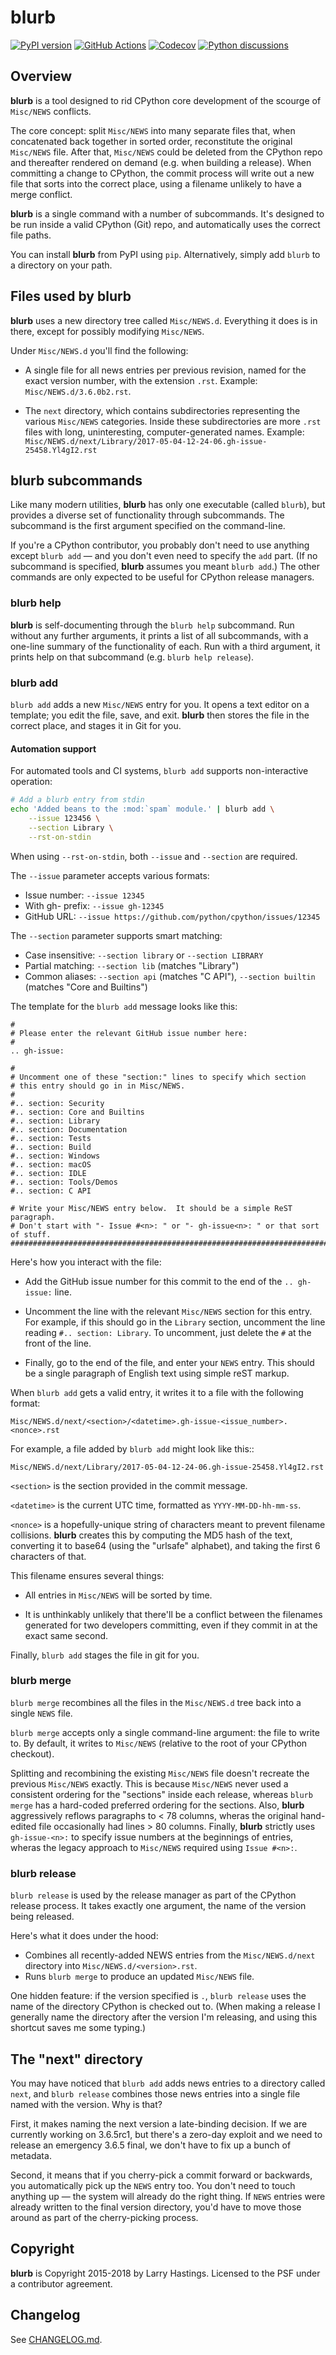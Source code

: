 # blurb

[![PyPI version](https://img.shields.io/pypi/v/blurb.svg?logo=pypi&logoColor=FFE873)](https://pypi.org/project/blurb)
[![GitHub Actions](https://github.com/python/blurb/actions/workflows/test.yml/badge.svg)](https://github.com/python/blurb/actions)
[![Codecov](https://codecov.io/gh/python/blurb/branch/main/graph/badge.svg)](https://codecov.io/gh/python/blurb)
[![Python discussions](https://img.shields.io/badge/Discourse-join_chat-brightgreen.svg)](https://discuss.python.org/)

## Overview

**blurb** is a tool designed to rid CPython core development
of the scourge of `Misc/NEWS` conflicts.

The core concept: split `Misc/NEWS` into many
separate files that, when concatenated back together
in sorted order, reconstitute the original `Misc/NEWS` file.
After that, `Misc/NEWS` could be deleted from the CPython
repo and thereafter rendered on demand (e.g. when building
a release).  When committing a change to CPython, the commit
process will write out a new file that sorts into the correct place,
using a filename unlikely to have a merge conflict.

**blurb** is a single command with a number of subcommands.
It's designed  to be run inside a valid CPython (Git) repo,
and automatically uses the correct file paths.

You can install **blurb** from PyPI using `pip`.  Alternatively,
simply add `blurb` to a directory on your path.


## Files used by blurb

**blurb** uses a new directory tree called `Misc/NEWS.d`.
Everything it does is in there, except for possibly
modifying `Misc/NEWS`.

Under `Misc/NEWS.d` you'll find the following:

* A single file for all news entries per previous revision,
  named for the exact version number, with the extension `.rst`.
  Example: `Misc/NEWS.d/3.6.0b2.rst`.

* The `next` directory, which contains subdirectories representing
  the various `Misc/NEWS` categories.  Inside these subdirectories
  are more `.rst` files with long, uninteresting, computer-generated
  names.  Example:
  `Misc/NEWS.d/next/Library/2017-05-04-12-24-06.gh-issue-25458.Yl4gI2.rst`


## blurb subcommands

Like many modern utilities, **blurb** has only one executable
(called `blurb`), but provides a diverse set of functionality
through subcommands.  The subcommand is the first argument specified
on the command-line.

If you're a CPython contributor, you probably don't need to use
anything except `blurb add` — and you don't even need to specify
the `add` part.
(If no subcommand is specified, **blurb** assumes you meant `blurb add`.)
The other commands are only expected to be useful for CPython release
managers.



### blurb help

**blurb** is self-documenting through the `blurb help` subcommand.
Run without any further arguments, it prints a list of all subcommands,
with a one-line summary of the functionality of each.  Run with a
third argument, it prints help on that subcommand (e.g. `blurb help release`).


### blurb add

`blurb add` adds a new `Misc/NEWS` entry for you.
It opens a text editor on a template; you edit the
file, save, and exit.  **blurb** then stores the file
in the correct place, and stages it in Git for you.

#### Automation support

For automated tools and CI systems, `blurb add` supports non-interactive operation:

```bash
# Add a blurb entry from stdin
echo 'Added beans to the :mod:`spam` module.' | blurb add \
    --issue 123456 \
    --section Library \
    --rst-on-stdin
```

When using `--rst-on-stdin`, both `--issue` and `--section` are required.

The `--issue` parameter accepts various formats:
- Issue number: `--issue 12345`
- With gh- prefix: `--issue gh-12345`
- GitHub URL: `--issue https://github.com/python/cpython/issues/12345`

The `--section` parameter supports smart matching:
- Case insensitive: `--section library` or `--section LIBRARY`
- Partial matching: `--section lib` (matches "Library")
- Common aliases: `--section api` (matches "C API"), `--section builtin` (matches "Core and Builtins")

The template for the `blurb add` message looks like this:

    #
    # Please enter the relevant GitHub issue number here:
    #
    .. gh-issue:

    #
    # Uncomment one of these "section:" lines to specify which section
    # this entry should go in in Misc/NEWS.
    #
    #.. section: Security
    #.. section: Core and Builtins
    #.. section: Library
    #.. section: Documentation
    #.. section: Tests
    #.. section: Build
    #.. section: Windows
    #.. section: macOS
    #.. section: IDLE
    #.. section: Tools/Demos
    #.. section: C API

    # Write your Misc/NEWS entry below.  It should be a simple ReST paragraph.
    # Don't start with "- Issue #<n>: " or "- gh-issue<n>: " or that sort of stuff.
    ###########################################################################

Here's how you interact with the file:

* Add the GitHub issue number for this commit to the
  end of the `.. gh-issue:` line.

* Uncomment the line with the relevant `Misc/NEWS` section for this entry.
  For example, if this should go in the `Library` section, uncomment
  the line reading `#.. section: Library`.  To uncomment, just delete
  the `#` at the front of the line.

* Finally, go to the end of the file, and enter your `NEWS` entry.
  This should be a single paragraph of English text using
  simple reST markup.

When `blurb add` gets a valid entry, it writes it to a file
with the following format:

    Misc/NEWS.d/next/<section>/<datetime>.gh-issue-<issue_number>.<nonce>.rst

For example, a file added by `blurb add` might look like this::

    Misc/NEWS.d/next/Library/2017-05-04-12-24-06.gh-issue-25458.Yl4gI2.rst

`<section>` is the section provided in the commit message.

`<datetime>` is the current UTC time, formatted as
`YYYY-MM-DD-hh-mm-ss`.

`<nonce>` is a hopefully-unique string of characters meant to
prevent filename collisions.  **blurb** creates this by computing
the MD5 hash of the text, converting it to base64 (using the
"urlsafe" alphabet), and taking the first 6 characters of that.


This filename ensures several things:

* All entries in `Misc/NEWS` will be sorted by time.

* It is unthinkably unlikely that there'll be a conflict
  between the filenames generated for two developers committing,
  even if they commit in at the exact same second.


Finally, `blurb add` stages the file in git for you.


### blurb merge

`blurb merge` recombines all the files in the
`Misc/NEWS.d` tree back into a single `NEWS` file.

`blurb merge` accepts only a single command-line argument:
the file to write to.  By default, it writes to
`Misc/NEWS` (relative to the root of your CPython checkout).

Splitting and recombining the existing `Misc/NEWS` file
doesn't recreate the previous `Misc/NEWS` exactly.  This
is because `Misc/NEWS` never used a consistent ordering
for the "sections" inside each release, whereas `blurb merge`
has a hard-coded preferred ordering for the sections.  Also,
**blurb** aggressively reflows paragraphs to < 78 columns,
wheras the original hand-edited file occasionally had lines >
80 columns.  Finally, **blurb** strictly uses `gh-issue-<n>:` to
specify issue numbers at the beginnings of entries, wheras
the legacy approach to `Misc/NEWS` required using `Issue #<n>:`.


### blurb release

`blurb release` is used by the release manager as part of
the CPython release process.  It takes exactly one argument,
the name of the version being released.

Here's what it does under the hood:

* Combines all recently-added NEWS entries from
  the `Misc/NEWS.d/next` directory into `Misc/NEWS.d/<version>.rst`.
* Runs `blurb merge` to produce an updated `Misc/NEWS` file.

One hidden feature: if the version specified is `.`, `blurb release`
uses the name of the directory CPython is checked out to.
(When making a release I generally name the directory after the
version I'm releasing, and using this shortcut saves me some typing.)



## The "next" directory

You may have noticed that `blurb add` adds news entries to
a directory called `next`, and `blurb release` combines those
news entries into a single file named with the version.  Why
is that?

First, it makes naming the next version a late-binding decision.
If we are currently working on 3.6.5rc1, but there's a zero-day
exploit and we need to release an emergency 3.6.5 final, we don't
have to fix up a bunch of metadata.

Second, it means that if you cherry-pick a commit forward or
backwards, you automatically pick up the `NEWS` entry too.  You
don't need to touch anything up — the system will already do
the right thing.  If `NEWS` entries were already written to the
final version directory, you'd have to move those around as
part of the cherry-picking process.

## Copyright

**blurb** is Copyright 2015-2018 by Larry Hastings.
Licensed to the PSF under a contributor agreement.

## Changelog

See [CHANGELOG.md](CHANGELOG.md).
